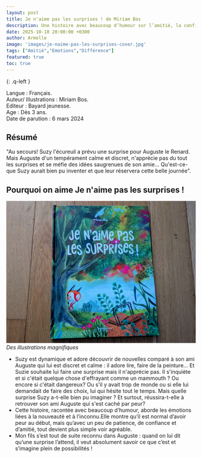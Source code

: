 ```yaml
---
layout: post
title: Je n'aime pas les surprises ! de Miriam Bos
description: Une histoire avec beaucoup d’humour sur l’amitié, la confiance et la peur de l’inconnu, avec deux amis aux tempérament différent.
date: 2025-10-10 20:00:00 +0300
author: Armelle
image: 'images/je-naime-pas-les-surprises-cover.jpg'
tags: ["Amitié","Emotions","Différence"]
featured: true
toc: true
---
```


{: .q-left }

Langue : Français.    
Auteur/ Illustrations : Miriam Bos.                      
Editeur : Bayard jeunesse.                
Age :  Dès 3 ans.                             
Date de parution : 6 mars 2024        

## Résumé

"Au secours! Suzy l'écureuil a prévu une surprise pour Auguste le Renard. Mais Auguste d'un tempérament calme et discret, n'apprécie pas du tout les surprises et se méfie des idées saugrenues de son amie... Qu'est-ce-que Suzy aurait bien pu inventer et que leur réservera cette belle journée".

## Pourquoi on aime Je n'aime pas les surprises !

![Des illustrations magnifiques](images/je-naime-pas-les-surprises-cover.jpg)
*Des illustrations magnifiques*
- Suzy est dynamique et adore découvrir de nouvelles comparé à son ami Auguste qui lui est discret et calme : il adore lire, faire de la peinture... Et Suzie souhaite lui faire une surprise mais il n'apprécie pas. Il s'inquiète et si c'était quelque chose d'effrayant comme un mammouth ? Ou encore si c'était dangereux? Ou s'il y avait trop de monde ou si elle lui demandait de faire des choix, lui qui hésite tout le temps. Mais quelle surprise Suzy a-t-elle bien pu imaginer ? Et surtout, réussira-t-elle à retrouver son ami Auguste qui s'est caché par peur? 
- Cette histoire, racontée avec beaucoup d’humour, aborde les émotions liées à la nouveauté et à l’inconnu.Elle montre qu’il est normal d’avoir peur au début, mais qu’avec un peu de patience, de confiance et d’amitié, tout devient plus simple voir agréable.
- Mon fils s’est tout de suite reconnu dans Auguste : quand on lui dit qu’une surprise l’attend, il veut absolument savoir ce que c’est et s’imagine plein de possibilités !



